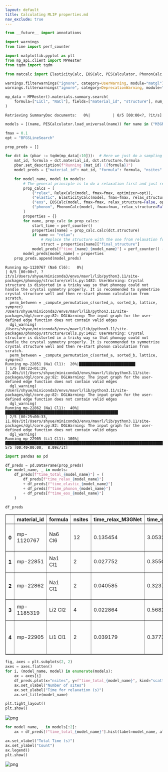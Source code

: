 ```yaml
---
layout: default
title: Calculating MLIP properties.md
nav_exclude: true
---
```


```python
from __future__ import annotations

import warnings
from time import perf_counter

import matplotlib.pyplot as plt
from mp_api.client import MPRester
from tqdm import tqdm

from matcalc import ElasticityCalc, EOSCalc, PESCalculator, PhononCalc, RelaxCalc

warnings.filterwarnings("ignore", category=UserWarning, module="matgl")
warnings.filterwarnings("ignore", category=DeprecationWarning, module="spglib")
```


```python
mp_data = MPRester().materials.summary.search(
    formula=["LiCl", "NaCl"], fields=["material_id", "structure"], num_chunks=1, chunk_size=10
)
```


    Retrieving SummaryDoc documents:   0%|          | 0/5 [00:00<?, ?it/s]



```python
models = [(name, PESCalculator.load_universal(name)) for name in ("M3GNet", "CHGNet")]
```


```python
fmax = 0.1
opt = "BFGSLineSearch"
```


```python
prop_preds = []

for dct in (pbar := tqdm(mp_data[:10])):  # Here we just do a sampling of 20 structures.
    mat_id, formula = dct.material_id, dct.structure.formula
    pbar.set_description(f"Running {mat_id} ({formula})")
    model_preds = {"material_id": mat_id, "formula": formula, "nsites": len(dct.structure)}

    for model_name, model in models:
        # The general principle is to do a relaxation first and just reuse the same structure.
        prop_calcs = [
            ("relax", RelaxCalc(model, fmax=fmax, optimizer=opt)),
            ("elastic", ElasticityCalc(model, fmax=fmax, relax_structure=False)),
            ("eos", EOSCalc(model, fmax=fmax, relax_structure=False, optimizer=opt)),
            ("phonon", PhononCalc(model, fmax=fmax, relax_structure=False)),
        ]
        properties = {}
        for name, prop_calc in prop_calcs:
            start_time = perf_counter()
            properties[name] = prop_calc.calc(dct.structure)
            if name == "relax":
                # Replace the structure with the one from relaxation for other property computations.
                struct = properties[name]["final_structure"]
            model_preds[f"time_{name}_{model_name}"] = perf_counter() - start_time
        model_preds[model_name] = properties
    prop_preds.append(model_preds)
```

    Running mp-1120767 (Na6 Cl6):   0%|                                                                                                                                    | 0/5 [00:00<?, ?it/s]/Users/shyue/miniconda3/envs/mavrl/lib/python3.11/site-packages/phonopy/structure/cells.py:1482: UserWarning: Crystal structure is distorted in a tricky way so that phonopy could not handle the crystal symmetry properly. It is recommended to symmetrize crystal structure well and then re-start phonon calculation from scratch.
      perm_between = _compute_permutation_c(sorted_a, sorted_b, lattice, symprec)
    /Users/shyue/miniconda3/envs/mavrl/lib/python3.11/site-packages/dgl/core.py:82: DGLWarning: The input graph for the user-defined edge function does not contain valid edges
      dgl_warning(
    /Users/shyue/miniconda3/envs/mavrl/lib/python3.11/site-packages/phonopy/structure/cells.py:1482: UserWarning: Crystal structure is distorted in a tricky way so that phonopy could not handle the crystal symmetry properly. It is recommended to symmetrize crystal structure well and then re-start phonon calculation from scratch.
      perm_between = _compute_permutation_c(sorted_a, sorted_b, lattice, symprec)
    Running mp-22851 (Na1 Cl1):  20%|█████████████████████████▏                                                                                                    | 1/5 [00:22<01:29, 22.40s/it]/Users/shyue/miniconda3/envs/mavrl/lib/python3.11/site-packages/dgl/core.py:82: DGLWarning: The input graph for the user-defined edge function does not contain valid edges
      dgl_warning(
    /Users/shyue/miniconda3/envs/mavrl/lib/python3.11/site-packages/dgl/core.py:82: DGLWarning: The input graph for the user-defined edge function does not contain valid edges
      dgl_warning(
    Running mp-22862 (Na1 Cl1):  40%|██████████████████████████████████████████████████▍                                                                           | 2/5 [00:25<00:33, 11.08s/it]/Users/shyue/miniconda3/envs/mavrl/lib/python3.11/site-packages/dgl/core.py:82: DGLWarning: The input graph for the user-defined edge function does not contain valid edges
      dgl_warning(
    Running mp-22905 (Li1 Cl1): 100%|██████████████████████████████████████████████████████████████████████████████████████████████████████████████████████████████| 5/5 [00:40<00:00,  8.09s/it]



```python
import pandas as pd

df_preds = pd.DataFrame(prop_preds)
for model_name, _ in models:
    df_preds[f"time_total_{model_name}"] = (
        df_preds[f"time_relax_{model_name}"]
        + df_preds[f"time_elastic_{model_name}"]
        + df_preds[f"time_phonon_{model_name}"]
        + df_preds[f"time_eos_{model_name}"]
    )
```


```python
df_preds
```




<div>
<style scoped>
    .dataframe tbody tr th:only-of-type {
        vertical-align: middle;
    }

    .dataframe tbody tr th {
        vertical-align: top;
    }

    .dataframe thead th {
        text-align: right;
    }
</style>
<table border="1" class="dataframe">
  <thead>
    <tr style="text-align: right;">
      <th></th>
      <th>material_id</th>
      <th>formula</th>
      <th>nsites</th>
      <th>time_relax_M3GNet</th>
      <th>time_elastic_M3GNet</th>
      <th>time_eos_M3GNet</th>
      <th>time_phonon_M3GNet</th>
      <th>M3GNet</th>
      <th>time_relax_CHGNet</th>
      <th>time_elastic_CHGNet</th>
      <th>time_eos_CHGNet</th>
      <th>time_phonon_CHGNet</th>
      <th>CHGNet</th>
      <th>time_total_M3GNet</th>
      <th>time_total_CHGNet</th>
    </tr>
  </thead>
  <tbody>
    <tr>
      <th>0</th>
      <td>mp-1120767</td>
      <td>Na6 Cl6</td>
      <td>12</td>
      <td>0.135454</td>
      <td>3.053201</td>
      <td>1.598205</td>
      <td>2.911434</td>
      <td>{'relax': {'final_structure': [[-2.27515821  3...</td>
      <td>0.342480</td>
      <td>7.674351</td>
      <td>2.772426</td>
      <td>3.912949</td>
      <td>{'relax': {'final_structure': [[-2.27515821  3...</td>
      <td>7.698293</td>
      <td>14.702205</td>
    </tr>
    <tr>
      <th>1</th>
      <td>mp-22851</td>
      <td>Na1 Cl1</td>
      <td>2</td>
      <td>0.027752</td>
      <td>0.355090</td>
      <td>0.136402</td>
      <td>0.453617</td>
      <td>{'relax': {'final_structure': [[0. 0. 0.] Na, ...</td>
      <td>0.109993</td>
      <td>0.994192</td>
      <td>0.363952</td>
      <td>0.706294</td>
      <td>{'relax': {'final_structure': [[0. 0. 0.] Na, ...</td>
      <td>0.972861</td>
      <td>2.174431</td>
    </tr>
    <tr>
      <th>2</th>
      <td>mp-22862</td>
      <td>Na1 Cl1</td>
      <td>2</td>
      <td>0.040585</td>
      <td>0.323761</td>
      <td>0.137622</td>
      <td>0.522284</td>
      <td>{'relax': {'final_structure': [[2.23230856e-07...</td>
      <td>0.136384</td>
      <td>0.901810</td>
      <td>0.352454</td>
      <td>0.747818</td>
      <td>{'relax': {'final_structure': [[-8.15455981e-0...</td>
      <td>1.024252</td>
      <td>2.138466</td>
    </tr>
    <tr>
      <th>3</th>
      <td>mp-1185319</td>
      <td>Li2 Cl2</td>
      <td>4</td>
      <td>0.022864</td>
      <td>0.568282</td>
      <td>0.201292</td>
      <td>2.356742</td>
      <td>{'relax': {'final_structure': [[0.         0. ...</td>
      <td>0.055026</td>
      <td>1.256125</td>
      <td>0.477806</td>
      <td>2.971281</td>
      <td>{'relax': {'final_structure': [[0.         0. ...</td>
      <td>3.149180</td>
      <td>4.760239</td>
    </tr>
    <tr>
      <th>4</th>
      <td>mp-22905</td>
      <td>Li1 Cl1</td>
      <td>2</td>
      <td>0.039179</td>
      <td>0.377370</td>
      <td>0.150175</td>
      <td>0.655296</td>
      <td>{'relax': {'final_structure': [[ 9.82945868e-0...</td>
      <td>0.205040</td>
      <td>1.170390</td>
      <td>0.441206</td>
      <td>0.807996</td>
      <td>{'relax': {'final_structure': [[-6.67281562e-0...</td>
      <td>1.222021</td>
      <td>2.624632</td>
    </tr>
  </tbody>
</table>
</div>




```python
fig, axes = plt.subplots(2, 2)
axes = axes.flatten()
for i, (model_name, model) in enumerate(models):
    ax = axes[i]
    df_preds.plot(x="nsites", y=f"time_total_{model_name}", kind="scatter", ax=ax)
    ax.set_xlabel("Number of sites")
    ax.set_ylabel("Time for relaxation (s)")
    ax.set_title(model_name)

plt.tight_layout()
plt.show()
```



![png](assets/Calculating%20MLIP%20properties_7_0.png)




```python
for model_name, _ in models[:2]:
    ax = df_preds[f"time_total_{model_name}"].hist(label=model_name, alpha=0.6)

ax.set_xlabel("Total Time (s)")
ax.set_ylabel("Count")
ax.legend()
plt.show()
```



![png](assets/Calculating%20MLIP%20properties_8_0.png)

